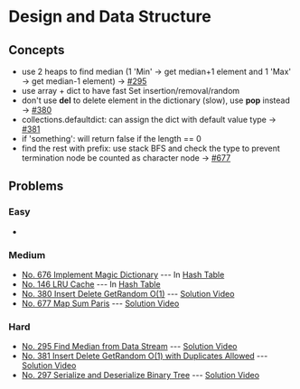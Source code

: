 # Design and Data Structure

## Concepts
* use 2 heaps to find median (1 'Min' -> get median+1 element and 1 'Max' -> get median-1 element) -> [#295](./295_FindMedian.py)
* use array + dict to have fast Set insertion/removal/random
* don't use **del** to delete element in the dictionary (slow), use **pop** instead -> [#380](./380_InsDelGetRdm.py)
* collections.defaultdict: can assign the dict with default value type -> [#381](./381_InsDelGetRdm_Dup.py)
* if 'something': will return false if the length == 0
* find the rest with prefix: use stack BFS and check the type to prevent termination node be counted as character node -> [#677](./677_MapSumPairs.py)
## Problems

### Easy

* 
### Medium

* [No. 676 Implement Magic Dictionary](../HashTable/676_MagicDictionary.py) --- In [Hash Table](../HashTable)
* [No. 146 LRU Cache](../HashTable/146_LRUcache.py) --- In [Hash Table](../HashTable)
* [No. 380 Insert Delete GetRandom O(1)](./380_InsDelGetRdm.py) --- [Solution Video](https://www.youtube.com/watch?v=y240Qh9H9uk&list=PLLuMmzMTgVK6M8XmintFnrd1VN-VBc0t0&index=10)
* [No. 677 Map Sum Paris](./677_MapSumPairs.py) --- [Solution Video](https://www.youtube.com/watch?v=y240Qh9H9uk&list=PLLuMmzMTgVK6M8XmintFnrd1VN-VBc0t0&index=7)

### Hard

* [No. 295 Find Median from Data Stream](./295_FindMedian.py) --- [Solution Video](https://www.youtube.com/watch?v=60xnYZ21Ir0&list=PLLuMmzMTgVK6M8XmintFnrd1VN-VBc0t0&index=12)
* [No. 381 Insert Delete GetRandom O(1) with Duplicates Allowed](./381_InsDelGetRdm_Dup.py) --- [Solution Video](https://www.youtube.com/watch?v=y240Qh9H9uk&list=PLLuMmzMTgVK6M8XmintFnrd1VN-VBc0t0&index=9)
* [No. 297 Serialize and Deserialize Binary Tree](./297_CodecBinaryTree.py) --- [Solution Video](https://www.youtube.com/watch?v=y240Qh9H9uk&list=PLLuMmzMTgVK6M8XmintFnrd1VN-VBc0t0&index=8)